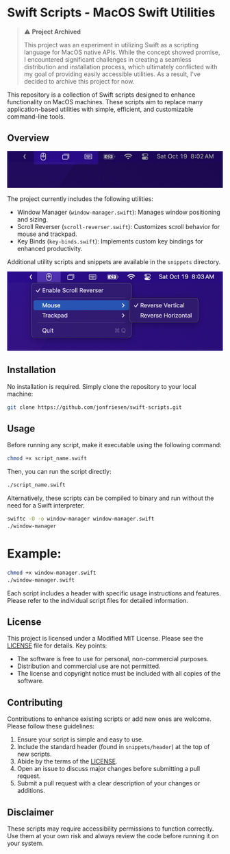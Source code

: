 # Swift Scripts - MacOS Swift Utilities

> ⚠️ **Project Archived**
>
> This project was an experiment in utilizing Swift as a scripting language for MacOS native APIs. While the concept showed promise, I encountered significant challenges in creating a seamless distribution and installation process, which ultimately conflicted with my goal of providing easily accessible utilities. As a result, I've decided to archive this project for now.

This repository is a collection of Swift scripts designed to enhance functionality on MacOS machines. These scripts aim to replace many application-based utilities with simple, efficient, and customizable command-line tools.

## Overview

![icons](./images/icons.png)

The project currently includes the following utilities:

- Window Manager (`window-manager.swift`): Manages window positioning and sizing.
- Scroll Reverser (`scroll-reverser.swift`): Customizes scroll behavior for mouse and trackpad.
- Key Binds (`key-binds.swift`): Implements custom key bindings for enhanced productivity.

Additional utility scripts and snippets are available in the `snippets` directory.

![scroll-reverser](./images/scroll-reverser.png)

## Installation

No installation is required. Simply clone the repository to your local machine:

```bash
git clone https://github.com/jonfriesen/swift-scripts.git
```

## Usage

Before running any script, make it executable using the following command:

```bash
chmod +x script_name.swift
```

Then, you can run the script directly:

```bash
./script_name.swift
```

Alternatively, these scripts can be compiled to binary and run without the need for a Swift interpreter.

```bash
swiftc -O -o window-manager window-manager.swift
./window-manager
```

# Example:

```bash
chmod +x window-manager.swift
./window-manager.swift
```

Each script includes a header with specific usage instructions and features. Please refer to the individual script files for detailed information.

## License

This project is licensed under a Modified MIT License. Please see the [LICENSE](LICENSE) file for details. Key points:

- The software is free to use for personal, non-commercial purposes.
- Distribution and commercial use are not permitted.
- The license and copyright notice must be included with all copies of the software.

## Contributing

Contributions to enhance existing scripts or add new ones are welcome. Please follow these guidelines:

1. Ensure your script is simple and easy to use.
2. Include the standard header (found in `snippets/header`) at the top of new scripts.
3. Abide by the terms of the [LICENSE](LICENSE).
4. Open an issue to discuss major changes before submitting a pull request.
5. Submit a pull request with a clear description of your changes or additions.

## Disclaimer

These scripts may require accessibility permissions to function correctly. Use them at your own risk and always review the code before running it on your system.
